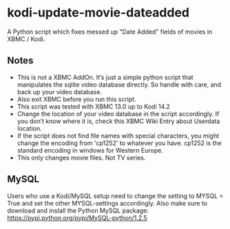 # kodi-update-movie-dateadded

A Python script which fixes messed up "Date Added" fields of movies in XBMC / Kodi.

Notes
-----

 - This is not a XBMC AddOn. It’s just a simple python script that manipulates the sqlite video database directly. So handle with care, and back up your video database.
 - Also exit XBMC before you run this script.
 - This script was tested with XBMC 13.0 up to Kodi 14.2
 - Change the location of your video database in the script accordingly. If you don’t know where it is, check this XBMC Wiki Entry about Userdata location.
 - If the script does not find file names with special characters, you might change the encoding from 'cp1252' to whatever you have. cp1252 is the standard encoding in windows for Western Europe.
 - This only changes movie files. Not TV series.

MySQL
-----

Users who use a Kodi/MySQL setup need to change the setting to MYSQL = True and set the other MYSQL-settings accordingly.
Also make sure to download and install the Python MySQL package: https://pypi.python.org/pypi/MySQL-python/1.2.5

